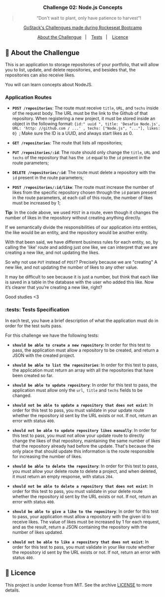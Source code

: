 <h3 align="center">
  Challenge 02: Node.js Concepts
</h3>

<blockquote align="center">“Don't wait to plant, only have patience to harvest”!</blockquote>

<p align="center">

  <a href="https://github.com/Rocketseat/bootcamp-gostack-desafios">
    GoStack's Challengues made during Rockeseat Bootcamp
  </a>

</p>

<p align="center">
  <a href="#rocket-about-the-challenge">About the Challengue</a>&nbsp;&nbsp;&nbsp;|&nbsp;&nbsp;&nbsp;
  <a href="#tests-tests-specification">Tests</a>&nbsp;&nbsp;&nbsp;|&nbsp;&nbsp;&nbsp;
  <a href="#memo-licence">Licence</a>
</p>

## :rocket: About the Challengue

This is an application to storage repositories of your portfolio, that will allow you to list, update, and delete repositories, and besides that, the repositories can also receive likes.

You will can learn concepts about NodeJS.

### Application Routes


- **`POST /repositories`**: The route must receive `title`, `URL`, and `techs` inside of the request body. The URL must be the link to the Github of that repository. When registering a new project, it must be stored inside an object in the following format: `{id:" uuid ", title: 'Desafio Node.js', URL: 'http: //github.com / ...' , techs: ["Node.js", "..."], likes: 0} `; Make sure the ID is a UUID, and always start likes as 0.

- **`GET /repositories`**: The route that lists all repositories;

- **`PUT /repositories/:id`**: The route should only change the `title`, `URL` and `techs` of the repository that has the` id` equal to the `id` present in the route parameters;

- **`DELETE /repositories/:id`**: The route must delete a repository with the `id` present in the route parameters;

- **`POST /repositories/:id/like`**: The route must increase the number of likes from the specific repository chosen through the `id` param present in the route parameters, at each call of this route, the number of likes must be increased by 1;

**Tip**: In the code above, we used `POST` in a route, even though it changes the number of likes in the repository without creating anything directly.

If we semantically divide the responsibilities of our application into entities, the like would be an entity, and the repository would be another entity.

With that been said, we have different business rules for each entity, so, by calling the 'like' route and adding just one like, we can interpret that we are creating a new like, and not updating the likes.

So why not use `PUT` instead of `POST`? Precisely because we are "creating" A new like, and not updating the number of likes to any other value.

It may be difficult to see because it is just a number, but think that each like is saved in a table in the database with the user who added this like. Now it’s clearer that you’re creating a new like, right?

Good studies <3

### :tests: Tests Specification

In each test, you have a brief description of what the application must do in order for the test suits pass.

For this challenge we have the following tests:

- **`should be able to create a new repository`**: In order for this test to pass, the application must allow a repository to be created, and return a JSON with the created project.

- **`should be able to list the repositories`**: In order for this test to pass, the application must return an array with all the repositories that have been created so far.

- **`should be able to update repository`**: In order for this test to pass, the application must allow only the `url`,` title` and `techs` fields to be changed.

- **`should not be able to update a repository that does not exist`**: In order for this test to pass, you must validate in your update route whether the repository id sent by the URL exists or not. If not, return an error with status `400`.

- **`should not be able to update repository likes manually`**: In order for this test to pass, you must not allow your update route to directly change the likes of that repository, maintaining the same number of likes that the repository already had before the update. That's because the only place that should update this information is the route responsible for increasing the number of likes.

- **`should be able to delete the repository`**: In order for this test to pass, you must allow your delete route to delete a project, and when deleted, it must return an empty response, with status `204`.

- **`should not be able to delete a repository that does not exist`**: In order for this test to pass, you must validate in your delete route whether the repository id sent by the URL exists or not. If not, return an error with status `400`.

- **`should be able to give a like to the repository`**: In order for this test to pass, your application must allow a repository with the given id to receive likes. The value of likes must be increased by 1 for each request, and as the result, return a JSON containing the repository with the number of likes updated.

- **`should not be able to like a repository that does not exist`**: In order for this test to pass, you must validate in your like route whether the repository id sent by the URL exists or not. If not, return an error with status `400`.


## :memo: Licence

This project is under license from MIT. See the archive [LICENSE](LICENSE) to more details.

